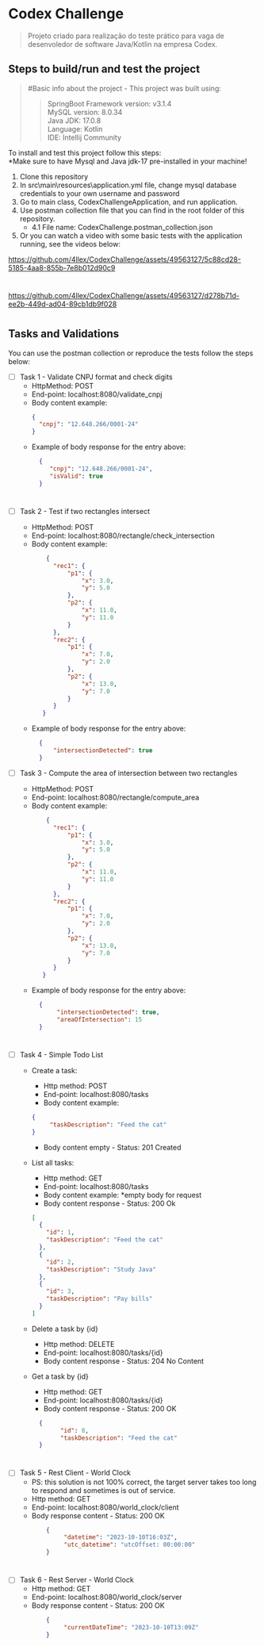 # Codex Challenge

> Projeto criado para realização do teste prático para vaga de desenvoledor de software Java/Kotlin na empresa Codex.



## Steps to build/run and test the project

> #Basic info about the project - This project was built using: 
> >SpringBoot Framework version: v3.1.4 \
> MySQL version: 8.0.34 \
> Java JDK: 17.0.8 \
> Language: Kotlin \
> IDE: Intellij Community

To install and test this project follow this steps: \
    *Make sure to have Mysql and Java jdk-17 pre-installed in your machine!

1. Clone this repository
2. In src\main\resources\application.yml file, change mysql database credentials to your own username and password
3. Go to main class, CodexChallengeApplication, and run application.
4. Use postman collection file that you can find in the root folder of this repository.
   - 4.1 File name: CodexChallenge.postman_collection.json
5. Or you can watch a video with some basic tests with the application running, see the videos below:

https://github.com/4llex/CodexChallenge/assets/49563127/5c88cd28-5185-4aa8-855b-7e8b012d90c9

#



https://github.com/4llex/CodexChallenge/assets/49563127/d278b71d-ee2b-449d-ad04-89cb1db9f028

#


## Tasks and Validations

You can use the postman collection or reproduce the tests follow the steps below: 


- [ ] Task 1 - Validate CNPJ format and check digits
  - HttpMethod: POST
  - End-point: localhost:8080/validate_cnpj
  - Body content example:
     ```Json
     {
       "cnpj": "12.648.266/0001-24"
     }
     ```
  - Example of body response for the entry above:
       ```Json
         {
            "cnpj": "12.648.266/0001-24",
            "isValid": true
         }
      ```
#
- [ ] Task 2 - Test if two rectangles intersect
  - HttpMethod: POST
  - End-point: localhost:8080/rectangle/check_intersection
  - Body content example:
    ```Json 
        {
          "rec1": {
              "p1": {
                  "x": 3.0,
                  "y": 5.0
              },
              "p2": {
                  "x": 11.0,
                  "y": 11.0
              }
          },
          "rec2": {
              "p1": {
                  "x": 7.0,
                  "y": 2.0
              },
              "p2": {
                  "x": 13.0,
                  "y": 7.0
              }
          }
       }
    ```
  - Example of body response for the entry above:
       ```Json
         {
             "intersectionDetected": true
         }
      ```
    
- [ ] Task 3 - Compute the area of intersection between two rectangles
  - HttpMethod: POST
  - End-point: localhost:8080/rectangle/compute_area
  - Body content example:
    ```Json 
        {
          "rec1": {
              "p1": {
                  "x": 3.0,
                  "y": 5.0
              },
              "p2": {
                  "x": 11.0,
                  "y": 11.0
              }
          },
          "rec2": {
              "p1": {
                  "x": 7.0,
                  "y": 2.0
              },
              "p2": {
                  "x": 13.0,
                  "y": 7.0
              }
          }
       }
    ```
  - Example of body response for the entry above:
       ```Json
         {
              "intersectionDetected": true,
              "areaOfIntersection": 15
         }
      ```
#

- [ ] Task 4 - Simple Todo List
  - Create a task:
    - Http method: POST
    - End-point: localhost:8080/tasks
    - Body content example:
     ```Json
     {
          "taskDescription": "Feed the cat"
     }
     ```
     - Body content empty - Status: 201 Created
  - List all tasks:
      - Http method: GET
      - End-point: localhost:8080/tasks
      - Body content example: *empty body for request
      - Body content response - Status: 200 Ok

    ```Json
    [
      {
        "id": 1,
        "taskDescription": "Feed the cat"
      },
      {
        "id": 2,
        "taskDescription": "Study Java"
      },
      {
        "id": 3,
        "taskDescription": "Pay bills"
      }
    ]
    ```
  - Delete a task by {id}
    - Http method: DELETE
    - End-point: localhost:8080/tasks/{id}
    - Body content response - Status: 204 No Content

  - Get a task by {id}
      - Http method: GET
      - End-point: localhost:8080/tasks/{id}
      - Body content response - Status: 200 OK
      ```Json
        {
              "id": 8,
              "taskDescription": "Feed the cat"
        }
     ```
    
#

- [ ] Task 5 - Rest Client - World Clock
  - PS: this solution is not 100% correct, the target server takes too long to respond and sometimes is out of service.
  - Http method: GET
  - End-point: localhost:8080/world_clock/client
  - Body response content - Status: 200 OK
    ```Json
        {
             "datetime": "2023-10-10T16:03Z",
             "utc_datetime": "utcOffset: 00:00:00"
        }
    ```

#

- [ ] Task 6 - Rest Server - World Clock
  - Http method: GET
  - End-point: localhost:8080/world_clock/server
  - Body response content - Status: 200 OK
    ```Json
        {
             "currentDateTime": "2023-10-10T13:09Z"
        }
    ```

